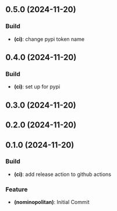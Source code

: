 ## 0.5.0 (2024-11-20)

### Build

- **(ci)**:  change pypi token name

## 0.4.0 (2024-11-20)

### Build

- **(ci)**:  set up for pypi

## 0.3.0 (2024-11-20)

## 0.2.0 (2024-11-20)

## 0.1.0 (2024-11-20)

### Build

- **(ci)**:  add release action to github actions

### Feature

- **(nominopolitan)**:  Initial Commit
